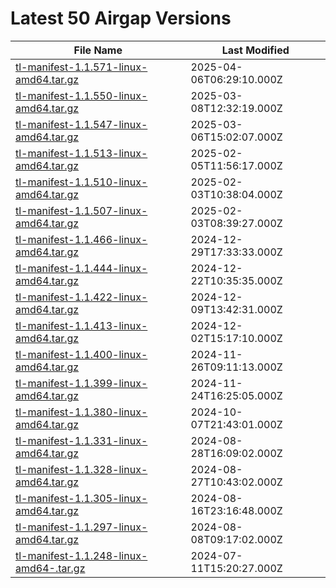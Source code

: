# Latest 50 Airgap Versions

| File Name | Last Modified |
|-----------|---------------|
| [tl-manifest-1.1.571-linux-amd64.tar.gz](https://tensorleap-assets.s3.amazonaws.com/airgap-versions/tl-manifest-1.1.571-linux-amd64.tar.gz) | 2025-04-06T06:29:10.000Z |
| [tl-manifest-1.1.550-linux-amd64.tar.gz](https://tensorleap-assets.s3.amazonaws.com/airgap-versions/tl-manifest-1.1.550-linux-amd64.tar.gz) | 2025-03-08T12:32:19.000Z |
| [tl-manifest-1.1.547-linux-amd64.tar.gz](https://tensorleap-assets.s3.amazonaws.com/airgap-versions/tl-manifest-1.1.547-linux-amd64.tar.gz) | 2025-03-06T15:02:07.000Z |
| [tl-manifest-1.1.513-linux-amd64.tar.gz](https://tensorleap-assets.s3.amazonaws.com/airgap-versions/tl-manifest-1.1.513-linux-amd64.tar.gz) | 2025-02-05T11:56:17.000Z |
| [tl-manifest-1.1.510-linux-amd64.tar.gz](https://tensorleap-assets.s3.amazonaws.com/airgap-versions/tl-manifest-1.1.510-linux-amd64.tar.gz) | 2025-02-03T10:38:04.000Z |
| [tl-manifest-1.1.507-linux-amd64.tar.gz](https://tensorleap-assets.s3.amazonaws.com/airgap-versions/tl-manifest-1.1.507-linux-amd64.tar.gz) | 2025-02-03T08:39:27.000Z |
| [tl-manifest-1.1.466-linux-amd64.tar.gz](https://tensorleap-assets.s3.amazonaws.com/airgap-versions/tl-manifest-1.1.466-linux-amd64.tar.gz) | 2024-12-29T17:33:33.000Z |
| [tl-manifest-1.1.444-linux-amd64.tar.gz](https://tensorleap-assets.s3.amazonaws.com/airgap-versions/tl-manifest-1.1.444-linux-amd64.tar.gz) | 2024-12-22T10:35:35.000Z |
| [tl-manifest-1.1.422-linux-amd64.tar.gz](https://tensorleap-assets.s3.amazonaws.com/airgap-versions/tl-manifest-1.1.422-linux-amd64.tar.gz) | 2024-12-09T13:42:31.000Z |
| [tl-manifest-1.1.413-linux-amd64.tar.gz](https://tensorleap-assets.s3.amazonaws.com/airgap-versions/tl-manifest-1.1.413-linux-amd64.tar.gz) | 2024-12-02T15:17:10.000Z |
| [tl-manifest-1.1.400-linux-amd64.tar.gz](https://tensorleap-assets.s3.amazonaws.com/airgap-versions/tl-manifest-1.1.400-linux-amd64.tar.gz) | 2024-11-26T09:11:13.000Z |
| [tl-manifest-1.1.399-linux-amd64.tar.gz](https://tensorleap-assets.s3.amazonaws.com/airgap-versions/tl-manifest-1.1.399-linux-amd64.tar.gz) | 2024-11-24T16:25:05.000Z |
| [tl-manifest-1.1.380-linux-amd64.tar.gz](https://tensorleap-assets.s3.amazonaws.com/airgap-versions/tl-manifest-1.1.380-linux-amd64.tar.gz) | 2024-10-07T21:43:01.000Z |
| [tl-manifest-1.1.331-linux-amd64.tar.gz](https://tensorleap-assets.s3.amazonaws.com/airgap-versions/tl-manifest-1.1.331-linux-amd64.tar.gz) | 2024-08-28T16:09:02.000Z |
| [tl-manifest-1.1.328-linux-amd64.tar.gz](https://tensorleap-assets.s3.amazonaws.com/airgap-versions/tl-manifest-1.1.328-linux-amd64.tar.gz) | 2024-08-27T10:43:02.000Z |
| [tl-manifest-1.1.305-linux-amd64.tar.gz](https://tensorleap-assets.s3.amazonaws.com/airgap-versions/tl-manifest-1.1.305-linux-amd64.tar.gz) | 2024-08-16T23:16:48.000Z |
| [tl-manifest-1.1.297-linux-amd64.tar.gz](https://tensorleap-assets.s3.amazonaws.com/airgap-versions/tl-manifest-1.1.297-linux-amd64.tar.gz) | 2024-08-08T09:17:02.000Z |
| [tl-manifest-1.1.248-linux-amd64-.tar.gz](https://tensorleap-assets.s3.amazonaws.com/airgap-versions/tl-manifest-1.1.248-linux-amd64-.tar.gz) | 2024-07-11T15:20:27.000Z |
